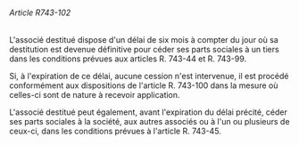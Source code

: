 ###### Article R743-102

L'associé destitué dispose d'un délai de six mois à compter du jour où sa destitution est devenue définitive pour céder ses parts sociales à un tiers dans les conditions prévues aux articles R. 743-44 et R. 743-99.

Si, à l'expiration de ce délai, aucune cession n'est intervenue, il est procédé conformément aux dispositions de l'article R. 743-100 dans la mesure où celles-ci sont de nature à recevoir application.

L'associé destitué peut également, avant l'expiration du délai précité, céder ses parts sociales à la société, aux autres associés ou à l'un ou plusieurs de ceux-ci, dans les conditions prévues à l'article R. 743-45.

